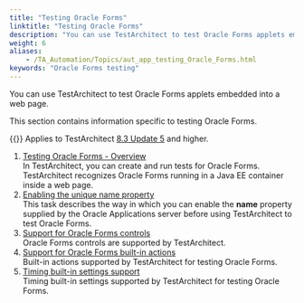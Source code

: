 ```yaml
--- 
title: "Testing Oracle Forms"
linktitle: "Testing Oracle Forms"
description: "You can use TestArchitect to test Oracle Forms applets embedded into a web page."
weight: 6
aliases: 
    - /TA_Automation/Topics/aut_app_testing_Oracle_Forms.html
keywords: "Oracle Forms testing"
---
```


You can use TestArchitect to test Oracle Forms applets embedded into a web page.

This section contains information specific to testing Oracle Forms.

{{<note>}} Applies to TestArchitect [8.3 Update 5](/user-guide/version-history/features-added-to-testarchitect-8-3-update-5/) and higher.

1.  [Testing Oracle Forms - Overview](/automation-guide/application-testing/testing-desktop-applications/testing-oracle-forms/about)  
In TestArchitect, you can create and run tests for Oracle Forms. TestArchitect recognizes Oracle Forms running in a Java EE container inside a web page.
2.  [Enabling the unique name property](/automation-guide/application-testing/testing-desktop-applications/testing-oracle-forms/enabling-the-unique-name-property)  
This task describes the way in which you can enable the **name** property supplied by the Oracle Applications server before using TestArchitect to test Oracle Forms.
3.  [Support for Oracle Forms controls](/automation-guide/application-testing/testing-desktop-applications/testing-oracle-forms/controls-support)  
Oracle Forms controls are supported by TestArchitect.
4.  [Support for Oracle Forms built-in actions](/automation-guide/application-testing/testing-desktop-applications/testing-oracle-forms/built-in-action-support)  
Built-in actions supported by TestArchitect for testing Oracle Forms.
5.  [Timing built-in settings support](/automation-guide/application-testing/testing-desktop-applications/testing-oracle-forms/timing-built-in-settings-support)  
Timing built-in settings supported by TestArchitect for testing Oracle Forms.



